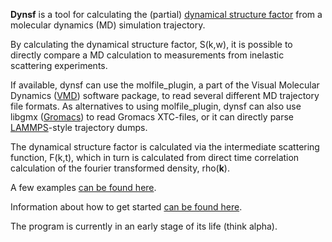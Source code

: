 **Dynsf** is a tool for calculating the (partial) [dynamical structure factor](http://en.wikipedia.org/wiki/Dynamic_structure_factor) from a molecular dynamics (MD) simulation trajectory.

By calculating the dynamical structure factor, S(k,w), it is possible to directly compare a MD calculation to measurements from inelastic scattering experiments.

If available, dynsf can use the molfile\_plugin, a part of the Visual Molecular Dynamics ([VMD](http://www.ks.uiuc.edu/Research/vmd/)) software package, to read several different MD trajectory file formats. As alternatives to using molfile\_plugin, dynsf can also use libgmx ([Gromacs](http://www.gromacs.org)) to read Gromacs XTC-files, or it can directly parse [LAMMPS](http://lammps.sandia.gov/)-style trajectory dumps.

The dynamical structure factor is calculated via the intermediate scattering function, F(k,t), which in turn is calculated from direct time correlation calculation of the fourier transformed density, rho(**k**).

A few examples [can be found here](Examples.md).

Information about how to get started [can be found here](HowTo.md).

The program is currently in an early stage of its life (think alpha).